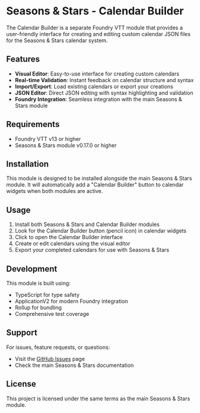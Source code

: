 # Seasons & Stars - Calendar Builder

The Calendar Builder is a separate Foundry VTT module that provides a user-friendly interface for creating and editing custom calendar JSON files for the Seasons & Stars calendar system.

## Features

- **Visual Editor**: Easy-to-use interface for creating custom calendars
- **Real-time Validation**: Instant feedback on calendar structure and syntax
- **Import/Export**: Load existing calendars or export your creations
- **JSON Editor**: Direct JSON editing with syntax highlighting and validation
- **Foundry Integration**: Seamless integration with the main Seasons & Stars module

## Requirements

- Foundry VTT v13 or higher
- Seasons & Stars module v0.17.0 or higher

## Installation

This module is designed to be installed alongside the main Seasons & Stars module. It will automatically add a "Calendar Builder" button to calendar widgets when both modules are active.

## Usage

1. Install both Seasons & Stars and Calendar Builder modules
2. Look for the Calendar Builder button (pencil icon) in calendar widgets
3. Click to open the Calendar Builder interface
4. Create or edit calendars using the visual editor
5. Export your completed calendars for use with Seasons & Stars

## Development

This module is built using:

- TypeScript for type safety
- ApplicationV2 for modern Foundry integration
- Rollup for bundling
- Comprehensive test coverage

## Support

For issues, feature requests, or questions:

- Visit the [GitHub Issues](https://github.com/rayners/fvtt-seasons-and-stars/issues) page
- Check the main Seasons & Stars documentation

## License

This project is licensed under the same terms as the main Seasons & Stars module.
